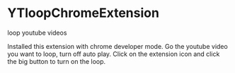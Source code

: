 # YTloopChromeExtension
loop youtube videos

Installed this extension with chrome developer mode. Go the youtube video you want to loop, turn off auto play. Click on the extension icon and click the big button to turn on the loop.
